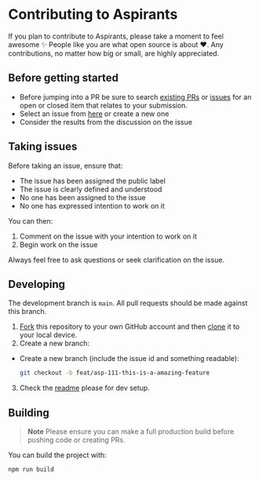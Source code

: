# Contributing to Aspirants

If you plan to contribute to Aspirants, please take a moment to feel awesome ✨ People like you are what open source is about ♥. Any contributions, no matter how big or small, are highly appreciated.

## Before getting started

- Before jumping into a PR be sure to search [existing PRs](https://github.com/aayushpagare21-compcoder/aspirants/pulls) or [issues](https://github.com/aayushpagare21-compcoder/aspirants/issues) for an open or closed item that relates to your submission.
- Select an issue from [here](https://github.com/aayushpagare21-compcoder/aspirants/issues) or create a new one
- Consider the results from the discussion on the issue

## Taking issues

Before taking an issue, ensure that:

- The issue has been assigned the public label
- The issue is clearly defined and understood
- No one has been assigned to the issue
- No one has expressed intention to work on it

You can then:

1. Comment on the issue with your intention to work on it
2. Begin work on the issue

Always feel free to ask questions or seek clarification on the issue.

## Developing

The development branch is <code>main</code>. All pull requests should be made against this branch.

1. [Fork](https://help.github.com/articles/fork-a-repo/) this repository to your
   own GitHub account and then
   [clone](https://help.github.com/articles/cloning-a-repository/) it to your local device.
2. Create a new branch:

- Create a new branch (include the issue id and something readable):

  ```sh
  git checkout -b feat/asp-111-this-is-a-amazing-feature
  ```

3. Check the [readme](https://github.com/aayushpagare21-compcoder/aspirants/blob/main/README.md) please for dev setup.

## Building

> **Note**
> Please ensure you can make a full production build before pushing code or creating PRs.

You can build the project with:

```bash
npm run build
```
